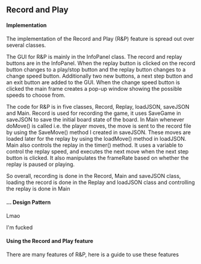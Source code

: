 <h2>Record and Play</h2>
<h4>Implementation</h4>
<p>The implementation of the Record and Play (R&P) feature is spread out 
over several classes. </p>
<p>The GUI for R&P is mainly in the InfoPanel class. 
The record and replay buttons are in the InfoPanel. When the replay button
is clicked on the record button changes to a play/stop button and the replay
button changes to a change speed button. Additionally two new buttons, a next step button 
and an exit button are added to the GUI. When the change speed button is clicked
the main frame creates a pop-up window showing the possible speeds to choose from.
 </p>

<p>The code for R&P is in five classes, Record, Replay, loadJSON, saveJSON and Main. 
Record is used for recording the game, it uses SaveGame in saveJSON to 
save the initial board state of the board. In Main whenever doMove() is called 
i.e. the player moves, the move is sent to the record file by using the SaveMove() method
I created in saveJSON. These moves are loaded later for the replay by using the loadMove()
method in loadJSON. Main also controls the replay in the timer() method. It uses a variable
to control the replay speed, and executes the next move when the next step button is clicked.
It also manipulates the frameRate based on whether the replay is paused or playing. </p>

<p> So overall, recording is done in the Record, Main and saveJSON class, loading the record 
is done in the Replay and loadJSON class and controlling the replay is done in Main</p>

<h4>... Design Pattern</h4>

<p>Lmao</p>

<p>I'm fucked</p>

<h4>Using the Record and Play feature</h4>
<p>There are many features of R&P, here is a guide to use these features</p>